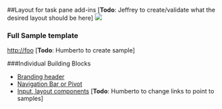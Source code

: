 ##Layout for task pane add-ins
[**Todo**: Jeffrey to create/validate what the desired layout should be here]
![](http://i.imgur.com/dCrGnXG.png)


### Full Sample template
[http://foo](http://foo "Download")
[**Todo**: Humberto to create sample]

###Individual Building Blocks

- [Branding header](http://foo)
- [Navigation Bar or Pivot](http://foo)
- [Input, layout components](http://foo)
[**Todo**: Humberto to change links to point to samples]
